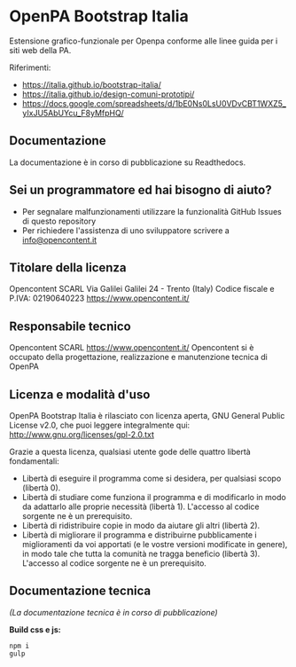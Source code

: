 # OpenPA Bootstrap Italia

Estensione grafico-funzionale per Openpa conforme alle linee guida per i siti web della PA.

Riferimenti:
 - https://italia.github.io/bootstrap-italia/
 - https://italia.github.io/design-comuni-prototipi/
 - https://docs.google.com/spreadsheets/d/1bE0Ns0LsU0VDvCBT1WXZ5_yIxJU5AbUYcu_F8yMfpHQ/


## Documentazione
La documentazione è in corso di pubblicazione su Readthedocs.

## Sei un programmatore ed hai bisogno di aiuto?
* Per segnalare malfunzionamenti utilizzare la funzionalità GitHub Issues di questo repository
* Per richiedere l'assistenza di uno sviluppatore scrivere a info@opencontent.it

## Titolare della licenza
Opencontent SCARL
Via Galilei Galilei 24 - Trento (Italy)
Codice fiscale e P.IVA: 02190640223
https://www.opencontent.it/

## Responsabile tecnico
Opencontent SCARL
https://www.opencontent.it/
Opencontent si è occupato della progettazione, realizzazione e manutenzione tecnica di OpenPA

## Licenza e modalità d'uso
OpenPA Bootstrap Italia è rilasciato con licenza aperta, GNU General Public License v2.0, che puoi leggere integralmente qui: http://www.gnu.org/licenses/gpl-2.0.txt 

Grazie a questa licenza, qualsiasi utente gode delle quattro libertà fondamentali:
* Libertà di eseguire il programma come si desidera, per qualsiasi scopo (libertà 0).
* Libertà di studiare come funziona il programma e di modificarlo in modo da adattarlo alle proprie necessità (libertà 1). L'accesso al codice sorgente ne è un prerequisito.
* Libertà di ridistribuire copie in modo da aiutare gli altri (libertà 2).
* Libertà di migliorare il programma e distribuirne pubblicamente i miglioramenti da voi apportati (e le vostre versioni modificate in genere), in modo tale che tutta la comunità ne tragga beneficio (libertà 3). L'accesso al codice sorgente ne è un prerequisito.


## Documentazione tecnica
*(La documentazione tecnica è in corso di pubblicazione)*

**Build css e js:**
```
npm i
gulp
```
